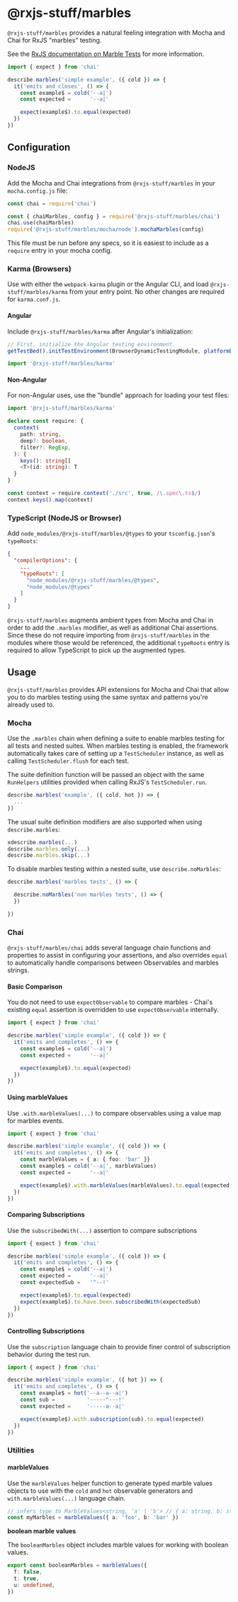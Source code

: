 # @rxjs-stuff/marbles

`@rxjs-stuff/marbles` provides a natural feeling integration with Mocha and Chai for RxJS "marbles" testing.

See the [RxJS documentation on Marble Tests](https://rxjs-dev.firebaseapp.com/guide/testing/internal-marble-tests) for
 more information.

```typescript
import { expect } from 'chai'

describe.marbles('simple example', ({ cold }) => {
  it('emits and closes', () => {
    const example$ = cold('--a|')
    const expected =      '--a|'

    expect(example$).to.equal(expected)
  })  
}) 
```

## Configuration

### NodeJS
 
Add the Mocha and Chai integrations from `@rxjs-stuff/marbles` in your `mocha.config.js` file:

```javascript
const chai = require('chai')

const { chaiMarbles, config } = require('@rxjs-stuff/marbles/chai')
chai.use(chaiMarbles)
require('@rxjs-stuff/marbles/mocha/node').mochaMarbles(config)
```

This file must be run before any specs, so it is easiest to include as a `require` entry in your
mocha config.

### Karma (Browsers)

Use with either the `webpack-karma` plugin or the Angular CLI, and load `@rxjs-stuff/marbles/karma`
from your entry point. No other changes are required for `karma.conf.js`.

#### Angular

Include `@rxjs-stuff/marbles/karma` after Angular's initialization:

```typescript
// First, initialize the Angular testing environment.
getTestBed().initTestEnvironment(BrowserDynamicTestingModule, platformBrowserDynamicTesting())

import '@rxjs-stuff/marbles/karma'
```

#### Non-Angular
For non-Angular uses, use the "bundle" approach for loading your test files:

```typescript
import '@rxjs-stuff/marbles/karma'

declare const require: {
  context(
    path: string,
    deep?: boolean,
    filter?: RegExp,
  ): {
    keys(): string[]
    <T>(id: string): T
  }
}

const context = require.context('./src', true, /\.spec\.ts$/)
context.keys().map(context)
```

### TypeScript (NodeJS or Browser)
Add `node_modules/@rxjs-stuff/marbles/@types` to your `tsconfig.json`'s `typeRoots`:

```json
{
  "compilerOptions": {
    ...
    "typeRoots": [
      "node_modules/@rxjs-stuff/marbles/@types",
      "node_modules/@types"
    ] 
  }
}
```

`@rxjs-stuff/marbles` augments ambient types from Mocha and Chai in order to add the `.marbles`
modifier, as well as additional Chai assertions. Since these do not require importing from
`@rxjs-stuff/marbles` in the modules where those would be referenced, the additional `typeRoots`
entry is required to allow TypeScript to pick up the augmented types.

## Usage

`@rxjs-stuff/marbles` provides API extensions for Mocha and Chai that allow you to do marbles testing
using the same syntax and patterns you're already used to.

### Mocha
Use the `.marbles` chain when defining a suite to enable marbles testing for all tests and nested suites.
When marbles testing is enabled, the framework automatically takes care of setting up a `TestScheduler`
instance, as well as calling `TestScheduler.flush` for each test.

The suite definition function will be passed an object with the same `RunHelpers` utilities provided
when calling RxJS's `TestScheduler.run`. 

```typescript
describe.marbles('example', ({ cold, hot }) => {
  ...
})
```

The usual suite definition modifiers are also supported when using `describe.marbles`:
```typescript
xdescribe.marbles(...)
describe.marbles.only(...)
describe.marbles.skip(...)
```

To disable marbles testing within a nested suite, use `describe.noMarbles`:
```typescript
describe.marbles('marbles tests', () => {

  describe.noMarbles('non marbles tests', () => {
  })

})
```

### Chai

`@rxjs-stuff/marbles/chai` adds several language chain functions and properties to assist in configuring
your assertions, and also overrides `equal` to automatically handle comparisons between Observables
and marbles strings.

#### Basic Comparison
You do not need to use `expectObservable` to compare marbles - Chai's existing `equal` assertion is
overridden to use `expectObservable` internally.

```typescript
import { expect } from 'chai'

describe.marbles('simple example', ({ cold }) => {
  it('emits and completes', () => {
    const example$ = cold('--a|')
    const expected =      '--a|'

    expect(example$).to.equal(expected)
  })  
}) 
```

#### Using marbleValues
Use `.with.marbleValues(...)` to compare observables using a value map for marbles events.

```typescript
import { expect } from 'chai'

describe.marbles('simple example', ({ cold }) => {
  it('emits and completes', () => {
    const marbleValues = { a: { foo: 'bar' }}
    const example$ = cold('--a|', marbleValues)
    const expected =      '--a|'

    expect(example$).with.marbleValues(marbleValues).to.equal(expected)
  })  
}) 
```

#### Comparing Subscriptions
Use the `subscribedWith(...)` assertion to compare subscriptions

```typescript
import { expect } from 'chai'

describe.marbles('simple example', ({ cold }) => {
  it('emits and completes', () => {
    const example$ = cold('--a|')
    const expected =      '--a|'
    const expectedSub =   '^--!'

    expect(example$).to.equal(expected)
    expect(example$).to.have.been.subscribedWith(expectedSub)
  })  
}) 
```

#### Controlling Subscriptions
Use the `subscription` language chain to provide finer control of subscription behavior during
the test run.

```typescript
import { expect } from 'chai'

describe.marbles('simple example', ({ hot }) => {
  it('emits and completes', () => {
    const example$ = hot('--a--a--a|')
    const sub =          '-----^---!'
    const expected =     '-----a--a|'

    expect(example$).with.subscription(sub).to.equal(expected)
  })  
}) 
```

### Utilities

#### marbleValues

Use the `marbleValues` helper function to generate typed marble values objects to use with the
`cold` and `hot` observable generators and `with.marbleValues(...)` language chain.

```typescript
// infers type to MarbleValues<string, 'a' | 'b'> // { a: string, b: string }
const myMarbles = marbleValues({ a: 'foo', b: 'bar' })
```

**boolean marble values**

The `booleanMarbles` object includes marble values for working with boolean values.

```typescript
export const booleanMarbles = marbleValues({
  f: false,
  t: true,
  u: undefined,
})
```
